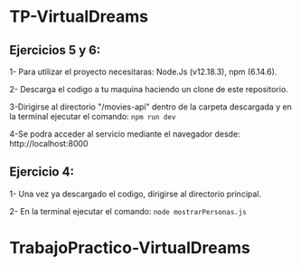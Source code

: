 # TP-VirtualDreams

## Ejercicios 5 y 6:

1- Para utilizar el proyecto necesitaras: Node.Js (v12.18.3), npm (6.14.6).

2- Descarga el codigo a tu maquina haciendo un clone de este repositorio.

3-Dirigirse al directorio "/movies-api" dentro de la carpeta descargada y en la terminal ejecutar el comando:  ```npm run dev```

4-Se podra acceder al servicio mediante el navegador desde: http://localhost:8000

## Ejercicio 4:

1- Una vez ya descargado el codigo, dirigirse al directorio principal.

2- En la terminal ejecutar el comando: ```node mostrarPersonas.js```

# TrabajoPractico-VirtualDreams
